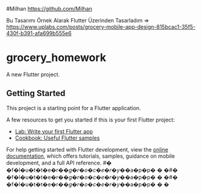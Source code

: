 #Milhan https://github.com/Milhan

Bu Tasarımı Örnek Alarak Flutter Üzerinden Tasarladım => https://www.uplabs.com/posts/grocery-mobile-app-design-815bcac1-35f5-430f-b391-afa699b555e6




# grocery_homework

A new Flutter project.

## Getting Started

This project is a starting point for a Flutter application.

A few resources to get you started if this is your first Flutter project:

- [Lab: Write your first Flutter app](https://docs.flutter.dev/get-started/codelab)
- [Cookbook: Useful Flutter samples](https://docs.flutter.dev/cookbook)

For help getting started with Flutter development, view the
[online documentation](https://docs.flutter.dev/), which offers tutorials,
samples, guidance on mobile development, and a full API reference.
#� �f�l�u�t�t�e�r�_�g�r�o�c�e�r�y�_�a�p�p�
�
�#� �f�l�u�t�t�e�r�_�g�r�o�c�e�r�y�_�a�p�p�
�
�#� �f�l�u�t�t�e�r�_�g�r�o�c�e�r�y�_�a�p�p�
�
�
